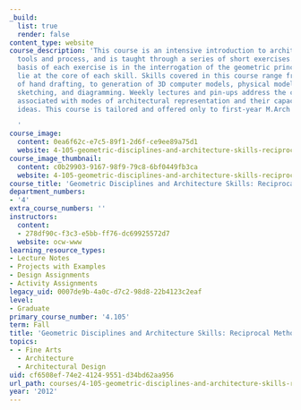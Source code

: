 ```yaml
---
_build:
  list: true
  render: false
content_type: website
course_description: 'This course is an intensive introduction to architectural design
  tools and process, and is taught through a series of short exercises. The conceptual
  basis of each exercise is in the interrogation of the geometric principles that
  lie at the core of each skill. Skills covered in this course range from techniques
  of hand drafting, to generation of 3D computer models, physical model-building,
  sketching, and diagramming. Weekly lectures and pin-ups address the conventions
  associated with modes of architectural representation and their capacity to convey
  ideas. This course is tailored and offered only to first-year M.Arch students.

  '
course_image:
  content: 0ea6f62c-e7c5-89f1-2d6f-ce9ee89a75d1
  website: 4-105-geometric-disciplines-and-architecture-skills-reciprocal-methodologies-fall-2012
course_image_thumbnail:
  content: c0b29903-9167-98f9-79c8-6bf0449fb3ca
  website: 4-105-geometric-disciplines-and-architecture-skills-reciprocal-methodologies-fall-2012
course_title: 'Geometric Disciplines and Architecture Skills: Reciprocal Methodologies'
department_numbers:
- '4'
extra_course_numbers: ''
instructors:
  content:
  - 278df90c-f3c3-e5bb-ff76-dc69925572d7
  website: ocw-www
learning_resource_types:
- Lecture Notes
- Projects with Examples
- Design Assignments
- Activity Assignments
legacy_uid: 0007de9b-4a0c-d7c2-98d8-22b4123c2eaf
level:
- Graduate
primary_course_number: '4.105'
term: Fall
title: 'Geometric Disciplines and Architecture Skills: Reciprocal Methodologies'
topics:
- - Fine Arts
  - Architecture
  - Architectural Design
uid: cf6508ef-74e2-4124-9551-d34bd62aa956
url_path: courses/4-105-geometric-disciplines-and-architecture-skills-reciprocal-methodologies-fall-2012
year: '2012'
---
```

